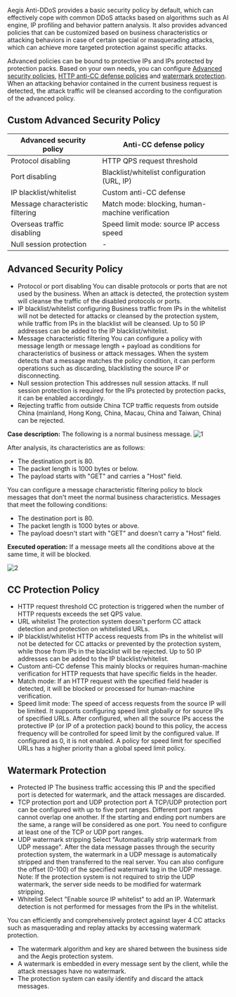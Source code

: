 ﻿

Aegis Anti-DDoS provides a basic security policy by default, which can effectively cope with common DDoS attacks based on algorithms such as AI engine, IP profiling and behavior pattern analysis. It also provides advanced policies that can be customized based on business characteristics or attacking behaviors in case of certain special or masquerading attacks, which can achieve more targeted protection against specific attacks.

Advanced policies can be bound to protective IPs and IPs protected by protection packs. Based on your own needs, you can configure [Advanced security policies](https://intl.cloud.tencent.com/document/product/685/18807), [HTTP anti-CC defense policies](https://intl.cloud.tencent.com/document/product/685/18806) and [watermark protection](https://intl.cloud.tencent.com/document/product/685/18804). When an attacking behavior contained in the current business request is detected, the attack traffic will be cleansed according to the configuration of the advanced policy.

## Custom Advanced Security Policy
| Advanced security policy | Anti-CC defense policy |
|--|--|
| Protocol disabling | HTTP QPS request threshold |
| Port disabling | Blacklist/whitelist configuration (URL, IP) |
| IP blacklist/whitelist | Custom anti-CC defense |
| Message characteristic filtering | Match mode: blocking, human-machine verification |
| Overseas traffic disabling | Speed limit mode: source IP access speed |
| Null session protection |-|

## Advanced Security Policy

- Protocol or port disabling
You can disable protocols or ports that are not used by the business. When an attack is detected, the protection system will cleanse the traffic of the disabled protocols or ports.
- IP blacklist/whitelist configuring
Business traffic from IPs in the whitelist will not be detected for attacks or cleansed by the protection system, while traffic from IPs in the blacklist will be cleansed. Up to 50 IP addresses can be added to the IP blacklist/whitelist.
- Message characteristic filtering
You can configure a policy with message length or message length + payload as conditions for characteristics of business or attack messages. When the system detects that a message matches the policy condition, it can perform operations such as discarding, blacklisting the source IP or disconnecting.
- Null session protection
This addresses null session attacks. If null session protection is required for the IPs protected by protection packs, it can be enabled accordingly.
- Rejecting traffic from outside China
TCP traffic requests from outside China (mainland, Hong Kong, China, Macau, China and Taiwan, China) can be rejected.

**Case description:**
The following is a normal business message.
![1](https://i.imgur.com/Zx83ZgR.png)

After analysis, its characteristics are as follows:
- The destination port is 80.
- The packet length is 1000 bytes or below.
- The payload starts with "GET" and carries a "Host" field.

You can configure a message characteristic filtering policy to block messages that don't meet the normal business characteristics.
Messages that meet the following conditions:
- The destination port is 80.
- The packet length is 1000 bytes or above.
- The payload doesn't start with "GET" and doesn't carry a "Host" field.

**Executed operation:**
If a message meets all the conditions above at the same time, it will be blocked.

![2](https://i.imgur.com/5Psp2sr.png)

## CC Protection Policy

- HTTP request threshold
CC protection is triggered when the number of HTTP requests exceeds the set QPS value.
- URL whitelist
The protection system doesn't perform CC attack detection and protection on whitelisted URLs.
- IP blacklist/whitelist
HTTP access requests from IPs in the whitelist will not be detected for CC attacks or prevented by the protection system, while those from IPs in the blacklist will be rejected. Up to 50 IP addresses can be added to the IP blacklist/whitelist.
- Custom anti-CC defense
This mainly blocks or requires human-machine verification for HTTP requests that have specific fields in the header.
 - Match mode: If an HTTP request with the specified field header is detected, it will be blocked or processed for human-machine verification.
 - Speed limit mode: The speed of access requests from the source IP will be limited. It supports configuring speed limit globally or for source IPs of specified URLs. After configured, when all the source IPs access the protective IP (or IP of a protection pack) bound to this policy, the access frequency will be controlled for speed limit by the configured value. If configured as 0, it is not enabled. A policy for speed limit for specified URLs has a higher priority than a global speed limit policy.


## Watermark Protection
- Protected IP
The business traffic accessing this IP and the specified port is detected for watermark, and the attack messages are discarded.
- TCP protection port and UDP protection port
A TCP/UDP protection port can be configured with up to five port ranges. Different port ranges cannot overlap one another. If the starting and ending port numbers are the same, a range will be considered as one port. You need to configure at least one of the TCP or UDP port ranges.
- UDP watermark stripping
Select "Automatically strip watermark from UDP message". After the data message passes through the security protection system, the watermark in a UDP message is automatically stripped and then transferred to the real server. You can also configure the offset (0-100) of the specified watermark tag in the UDP message. Note: If the protection system is not required to strip the UDP watermark, the server side needs to be modified for watermark stripping.
- Whitelist
Select "Enable source IP whitelist" to add an IP. Watermark detection is not performed for messages from the IPs in the whitelist.

You can efficiently and comprehensively protect against layer 4 CC attacks such as masquerading and replay attacks by accessing watermark protection.
- The watermark algorithm and key are shared between the business side and the Aegis protection system.
- A watermark is embedded in every message sent by the client, while the attack messages have no watermark.
- The protection system can easily identify and discard the attack messages.


